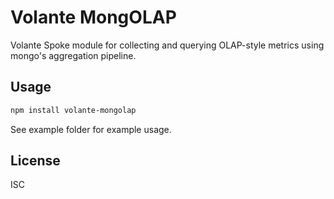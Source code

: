 # Volante MongOLAP

Volante Spoke module for collecting and querying OLAP-style metrics using mongo's aggregation pipeline.

## Usage

```bash
npm install volante-mongolap
```

See example folder for example usage.


## License

ISC
